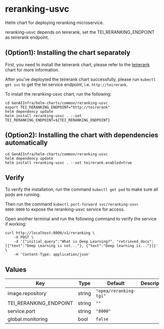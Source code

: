 # reranking-usvc

Helm chart for deploying reranking microservice.

reranking-usvc depends on teirerank, set the TEI_RERANKING_ENDPOINT as teirerank endpoint.

## (Option1): Installing the chart separately

First, you need to install the teirerank chart, please refer to the [teirerank](../teirerank) chart for more information.

After you've deployted the teirerank chart successfully, please run `kubectl get svc` to get the tei service endpoint, i.e. `http://teirerank`.

To install the reranking-usvc chart, run the following:

```console
cd GenAIInfra/helm-charts/common/reranking-usvc
export TEI_RERANKING_ENDPOINT="http://teirerank"
helm dependency update
helm install reranking-usvc . --set TEI_RERANKING_ENDPOINT=${TEI_RERANKING_ENDPOINT}
```

## (Option2): Installing the chart with dependencies automatically

```console
cd GenAIInfra/helm-charts/common/reranking-usvc
helm dependency update
helm install reranking-usvc . --set teirerank.enabled=true
```

## Verify

To verify the installation, run the command `kubectl get pod` to make sure all pods are running.

Then run the command `kubectl port-forward svc/reranking-usvc 8000:8000` to expose the reranking-usvc service for access.

Open another terminal and run the following command to verify the service if working:

```console
curl http://localhost:8000/v1/reranking \
    -X POST \
    -d '{"initial_query":"What is Deep Learning?", "retrieved_docs": [{"text":"Deep Learning is not..."}, {"text":"Deep learning is..."}]}' \
    -H 'Content-Type: application/json'
```

## Values

| Key                    | Type   | Default                | Description |
| ---------------------- | ------ | ---------------------- | ----------- |
| image.repository       | string | `"opea/reranking-tgi"` |             |
| TEI_RERANKING_ENDPOINT | string | `""`                   |             |
| service.port           | string | `"8000"`               |             |
| global.monitoring      | bool   | `false`                |             |
